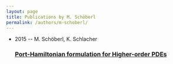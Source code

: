 ```yaml
---
layout: page
title: Publications by M. Schöberl
permalink: /authors/m-schoberl/
---
```


<ul class="post-list">

  <li>
    <span class="post-meta">2015 -- M. Schöberl, K. Schlacher</span>
    <h3><a class="post-link" href="../../port-hamiltonian-formulation-for-higher-order-pdes">Port-Hamiltonian formulation for Higher-order PDEs</a></h3>
  </li>
</ul>
